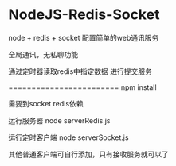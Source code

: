 # NodeJS-Redis-Socket
node + redis + socket 配置简单的web通讯服务

全局通讯，无私聊功能

通过定时器读取redis中指定数据 进行提交服务

========================
npm install

需要到socket redis依赖

运行服务器
node serverRedis.js

运行定时客户端
node serverSocket.js

其他普通客户端可自行添加，只有接收服务就可以了
